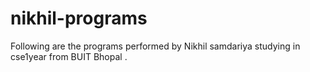 # nikhil-programs
Following are the programs performed by Nikhil samdariya studying in cse1year from BUIT Bhopal .
